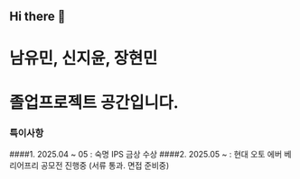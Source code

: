 ## Hi there 👋

# 남유민, 신지윤, 장현민 
# 졸업프로젝트 공간입니다. 

### 특이사항
####1. 2025.04 ~ 05 : 숙명 IPS 금상 수상
####2. 2025.05 ~ : 현대 오토 에버 베리어프리 공모전 진행중 (서류 통과. 면접 준비중)
